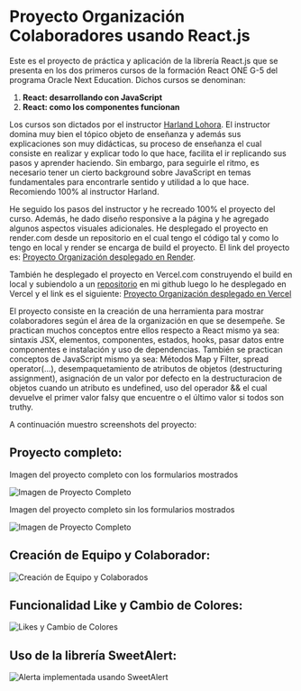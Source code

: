 # Proyecto Organización Colaboradores usando React.js

Este es el proyecto de práctica y aplicación de la librería React.js que se presenta en los dos primeros cursos de la formación React ONE G-5 del programa Oracle Next Education. Dichos cursos se denominan:

<ol>
  <li><strong>React: desarrollando con JavaScript</strong></li>
  <li><strong>React: como los componentes funcionan</strong></li>
</ol>

Los cursos son dictados por el instructor [Harland Lohora](https://github.com/HarlandLohora). El instructor domina muy bien el tópico objeto de enseñanza y además sus explicaciones son muy didácticas, su proceso de enseñanza el cual consiste en realizar y explicar todo lo que hace, facilita el ir replicando sus pasos y aprender haciendo. Sin embargo, para seguirle el ritmo, es necesario tener un cierto background sobre JavaScript en temas fundamentales para encontrarle sentido y utilidad a lo que hace. Recomiendo 100% al instructor Harland.

He seguido los pasos del instructor y he recreado 100% el proyecto del curso. Además, he dado diseño responsive a la página y he agregado algunos aspectos visuales adicionales. He desplegado el proyecto en render.com desde un repositorio en el cual tengo el código tal y como lo tengo en local y render se encarga de build el proyecto. El link del proyecto es: [Proyecto Organización desplegado en Render](https://aluraorg.onrender.com/).

También he desplegado el proyecto en Vercel.com construyendo el build en local y subiendolo a un [repositorio](https://github.com/Waldo-analista/orgdeployalternativo) en mi github luego lo he desplegado en Vercel y el link es el siguiente: [Proyecto Organización desplegado en Vercel](https://colaborador-org.vercel.app/)

El proyecto consiste en la creación de una herramienta para mostrar colaboradores según el área de la organización en que se desempeñe. Se practican muchos conceptos entre ellos respecto a React mismo ya sea: sintaxis JSX, elementos, componentes, estados, hooks, pasar datos entre componentes e instalación y uso de dependencias. También se practican conceptos de JavaScript mismo ya sea: Métodos Map y Filter, spread operator(...), desempaquetamiento de atributos de objetos (destructuring assignment), asignación de un valor por defecto en la destructuracion de objetos cuando un atributo es undefined, uso del operador && el cual devuelve el primer valor falsy que encuentre o el último valor si todos son truthy.

A continuación muestro screenshots del proyecto:

## Proyecto completo:

Imagen del proyecto completo con los formularios mostrados

![Imagen de Proyecto Completo](./public/screenshots/abierto.png)

Imagen del proyecto completo sin los formularios mostrados

![Imagen de Proyecto Completo](./public/screenshots/cerrado.png)

## Creación de Equipo y Colaborador:

![Creación de Equipo y Colaborados](./public/screenshots/creacionEquipo.png)

## Funcionalidad Like y Cambio de Colores:

![Likes y Cambio de Colores](./public/screenshots/likes_cambioColor.png)

## Uso de la librería SweetAlert:

![Alerta implementada usando SweetAlert](./public/screenshots/sweetalert.png)

